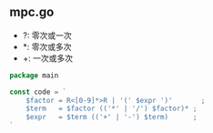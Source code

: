 ## mpc.go

- ?: 零次或一次
- *: 零次或多次
- +: 一次或多次

```go
package main

const code = `
    $factor = R<[0-9]*>R | '(' $expr ')'       ;
    $term   = $factor (('*' | '/') $factor)* ;
    $expr   = $term (('+' | '-') $term)      ;
`

```

